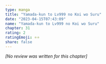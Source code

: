 ```yaml
---
type: manga
title: "Yamada-kun to Lv999 no Koi wo Suru"
date: "2023-04-15T07:43:09"
name: "Yamada-kun to Lv999 no Koi wo Suru"
chapter: 31
rating: 2
ratingEmoji: ⭐️⭐️
share: false
---
```


_[No review was written for this chapter]_

